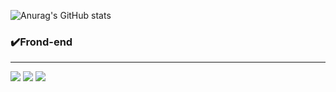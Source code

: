 ![Anurag's GitHub stats](https://github-readme-stats.vercel.app/api?username=smnm1998&show_icons=true&theme=nord)


### ✔️Frond-end
---
<img src="https://img.shields.io/badge/html5-E34F26?style=for-the-badge&logo=html53&logoColor=white">
<img src="https://img.shields.io/badge/Css-1572B6?style=for-the-badge&logo=Css3&logoColor=white">

<img src="https://img.shields.io/badge/React-61DAFB?style=for-the-badge&logo=React&logoColor=black">
